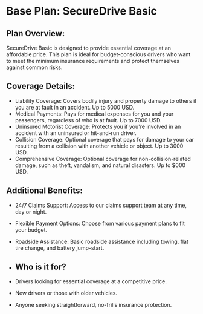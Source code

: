 # Base Plan: SecureDrive Basic

## Plan Overview:
SecureDrive Basic is designed to provide essential coverage at an affordable price. This plan is ideal for budget-conscious drivers who want to meet the minimum insurance requirements and protect themselves against common risks.

## Coverage Details:

* Liability Coverage: Covers bodily injury and property damage to others if you are at fault in an accident. Up to 5000 USD.
* Medical Payments: Pays for medical expenses for you and your passengers, regardless of who is at fault. Up to 7000 USD.
* Uninsured Motorist Coverage: Protects you if you're involved in an accident with an uninsured or hit-and-run driver. 
* Collision Coverage: Optional coverage that pays for damage to your car resulting from a collision with another vehicle or object. Up to 3000 USD.
* Comprehensive Coverage: Optional coverage for non-collision-related damage, such as theft, vandalism, and natural disasters. Up to $000 USD.

## Additional Benefits:

* 24/7 Claims Support: Access to our claims support team at any time, day or night.
* Flexible Payment Options: Choose from various payment plans to fit your budget.
* Roadside Assistance: Basic roadside assistance including towing, flat tire change, and battery jump-start.

* ## Who is it for?

* Drivers looking for essential coverage at a competitive price.
* New drivers or those with older vehicles.
* Anyone seeking straightforward, no-frills insurance protection.